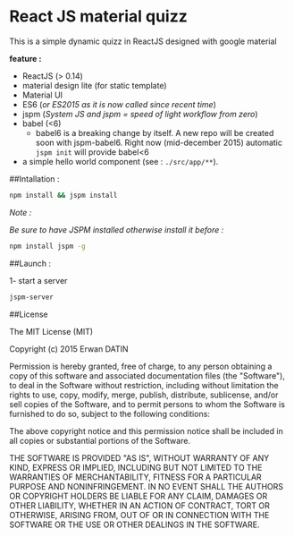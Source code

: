 React JS material quizz
=========

This is a simple dynamic quizz in ReactJS designed with google material

**feature :** 

- ReactJS (> 0.14)
- material design lite (for static template)
- Material UI 
- ES6 (*or ES2015 as it is now called since recent time*)
- jspm (*System JS and jspm = speed of light workflow from zero*) 
- babel (<6)
  - babel6 is a breaking change by itself. A new repo will be created soon with jspm-babel6.
  Right now (mid-december 2015) automatic `jspm init` will provide babel<6
- a simple hello world component (see : `./src/app/**`).



##Intallation :

```bash
npm install && jspm install
```

*Note :*

*Be sure to have JSPM installed otherwise install it before :*
```bash
npm install jspm -g
```





##Launch  : 

1- start a server 
```bash
jspm-server
```



##License

The MIT License (MIT)

Copyright (c) 2015 Erwan DATIN

Permission is hereby granted, free of charge, to any person obtaining a copy
of this software and associated documentation files (the "Software"), to deal
in the Software without restriction, including without limitation the rights
to use, copy, modify, merge, publish, distribute, sublicense, and/or sell
copies of the Software, and to permit persons to whom the Software is
furnished to do so, subject to the following conditions:

The above copyright notice and this permission notice shall be included in
all copies or substantial portions of the Software.

THE SOFTWARE IS PROVIDED "AS IS", WITHOUT WARRANTY OF ANY KIND, EXPRESS OR
IMPLIED, INCLUDING BUT NOT LIMITED TO THE WARRANTIES OF MERCHANTABILITY,
FITNESS FOR A PARTICULAR PURPOSE AND NONINFRINGEMENT. IN NO EVENT SHALL THE
AUTHORS OR COPYRIGHT HOLDERS BE LIABLE FOR ANY CLAIM, DAMAGES OR OTHER
LIABILITY, WHETHER IN AN ACTION OF CONTRACT, TORT OR OTHERWISE, ARISING FROM,
OUT OF OR IN CONNECTION WITH THE SOFTWARE OR THE USE OR OTHER DEALINGS IN
THE SOFTWARE.
